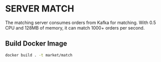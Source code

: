 # SERVER MATCH

The matching server consumes orders from Kafka for matching. With 0.5 CPU and 128MB of memory, it can match 1000+ orders per second.

## Build Docker Image

```bash
docker build . -t market/match
```
